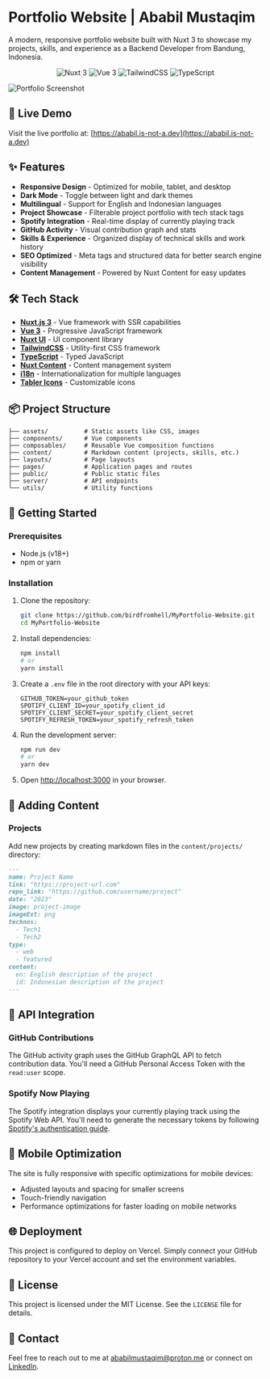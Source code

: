 # Portfolio Website | Ababil Mustaqim

A modern, responsive portfolio website built with Nuxt 3 to showcase my projects, skills, and experience as a Backend Developer from Bandung, Indonesia.

<div align="center">
  <img src="https://img.shields.io/badge/Nuxt-3-00DC82?style=for-the-badge&logo=nuxt.js&logoColor=white" alt="Nuxt 3" />
  <img src="https://img.shields.io/badge/Vue-3-4FC08D?style=for-the-badge&logo=vue.js&logoColor=white" alt="Vue 3" />
  <img src="https://img.shields.io/badge/TailwindCSS-3-06B6D4?style=for-the-badge&logo=tailwindcss&logoColor=white" alt="TailwindCSS" />
  <img src="https://img.shields.io/badge/TypeScript-007ACC?style=for-the-badge&logo=typescript&logoColor=white" alt="TypeScript" />
</div>

![Portfolio Screenshot](/public/img/portfolio-preview.png)

## 🚀 Live Demo

Visit the live portfolio at: [https://ababil.is-not-a.dev](https://ababil.is-not-a.dev)

## ✨ Features

- **Responsive Design** - Optimized for mobile, tablet, and desktop
- **Dark Mode** - Toggle between light and dark themes
- **Multilingual** - Support for English and Indonesian languages
- **Project Showcase** - Filterable project portfolio with tech stack tags
- **Spotify Integration** - Real-time display of currently playing track
- **GitHub Activity** - Visual contribution graph and stats
- **Skills & Experience** - Organized display of technical skills and work history
- **SEO Optimized** - Meta tags and structured data for better search engine visibility
- **Content Management** - Powered by Nuxt Content for easy updates

## 🛠️ Tech Stack

- **[Nuxt.js 3](https://nuxt.com/)** - Vue framework with SSR capabilities
- **[Vue 3](https://vuejs.org/)** - Progressive JavaScript framework
- **[Nuxt UI](https://ui.nuxt.com/)** - UI component library
- **[TailwindCSS](https://tailwindcss.com/)** - Utility-first CSS framework
- **[TypeScript](https://www.typescriptlang.org/)** - Typed JavaScript
- **[Nuxt Content](https://content.nuxtjs.org/)** - Content management system
- **[i18n](https://i18n.nuxtjs.org/)** - Internationalization for multiple languages
- **[Tabler Icons](https://tabler.io/icons)** - Customizable icons

## 📦 Project Structure

```
├── assets/          # Static assets like CSS, images
├── components/      # Vue components
├── composables/     # Reusable Vue composition functions
├── content/         # Markdown content (projects, skills, etc.)
├── layouts/         # Page layouts
├── pages/           # Application pages and routes
├── public/          # Public static files
├── server/          # API endpoints
└── utils/           # Utility functions
```

## 🚀 Getting Started

### Prerequisites

- Node.js (v18+)
- npm or yarn

### Installation

1. Clone the repository:

   ```bash
   git clone https://github.com/birdfromhell/MyPortfolio-Website.git
   cd MyPortfolio-Website
   ```

2. Install dependencies:

   ```bash
   npm install
   # or
   yarn install
   ```

3. Create a `.env` file in the root directory with your API keys:

   ```
   GITHUB_TOKEN=your_github_token
   SPOTIFY_CLIENT_ID=your_spotify_client_id
   SPOTIFY_CLIENT_SECRET=your_spotify_client_secret
   SPOTIFY_REFRESH_TOKEN=your_spotify_refresh_token
   ```

4. Run the development server:

   ```bash
   npm run dev
   # or
   yarn dev
   ```

5. Open [http://localhost:3000](http://localhost:3000) in your browser.

## 📝 Adding Content

### Projects

Add new projects by creating markdown files in the `content/projects/` directory:

```markdown
---
name: Project Name
link: "https://project-url.com"
repo_link: "https://github.com/username/project"
date: "2023"
image: project-image
imageExt: png
technos:
  - Tech1
  - Tech2
type:
  - web
  - featured
content:
  en: English description of the project
  id: Indonesian description of the project
---
```

## 🔄 API Integration

### GitHub Contributions

The GitHub activity graph uses the GitHub GraphQL API to fetch contribution data. You'll need a GitHub Personal Access Token with the `read:user` scope.

### Spotify Now Playing

The Spotify integration displays your currently playing track using the Spotify Web API. You'll need to generate the necessary tokens by following [Spotify's authentication guide](https://developer.spotify.com/documentation/general/guides/authorization-guide/).

## 📱 Mobile Optimization

The site is fully responsive with specific optimizations for mobile devices:

- Adjusted layouts and spacing for smaller screens
- Touch-friendly navigation
- Performance optimizations for faster loading on mobile networks

## 🌐 Deployment

This project is configured to deploy on Vercel. Simply connect your GitHub repository to your Vercel account and set the environment variables.

## 📄 License

This project is licensed under the MIT License. See the `LICENSE` file for details.

## 📧 Contact

Feel free to reach out to me at ababilmustaqim@proton.me or connect on [LinkedIn](https://www.linkedin.com/in/ababil-mustaqim/).
